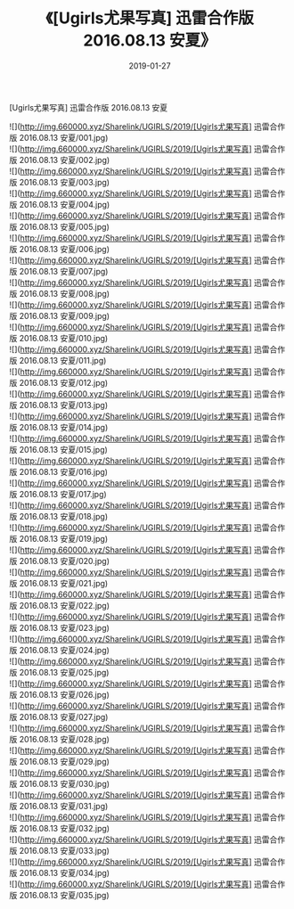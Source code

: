 ﻿---
layout: post
title:  《[Ugirls尤果写真] 迅雷合作版 2016.08.13 安夏》
date:   2019-01-27
img: http://img.660000.xyz/Sharelink/UGIRLS/2019/[Ugirls尤果写真] 迅雷合作版 2016.08.13 安夏/000.jpg
categories: [美女, 清纯, 唯美]
---

[Ugirls尤果写真] 迅雷合作版 2016.08.13 安夏

 ![](http://img.660000.xyz/Sharelink/UGIRLS/2019/[Ugirls尤果写真] 迅雷合作版 2016.08.13 安夏/001.jpg) <br>![](http://img.660000.xyz/Sharelink/UGIRLS/2019/[Ugirls尤果写真] 迅雷合作版 2016.08.13 安夏/002.jpg) <br>![](http://img.660000.xyz/Sharelink/UGIRLS/2019/[Ugirls尤果写真] 迅雷合作版 2016.08.13 安夏/003.jpg) <br>![](http://img.660000.xyz/Sharelink/UGIRLS/2019/[Ugirls尤果写真] 迅雷合作版 2016.08.13 安夏/004.jpg) <br>![](http://img.660000.xyz/Sharelink/UGIRLS/2019/[Ugirls尤果写真] 迅雷合作版 2016.08.13 安夏/005.jpg) <br>![](http://img.660000.xyz/Sharelink/UGIRLS/2019/[Ugirls尤果写真] 迅雷合作版 2016.08.13 安夏/006.jpg) <br>![](http://img.660000.xyz/Sharelink/UGIRLS/2019/[Ugirls尤果写真] 迅雷合作版 2016.08.13 安夏/007.jpg) <br>![](http://img.660000.xyz/Sharelink/UGIRLS/2019/[Ugirls尤果写真] 迅雷合作版 2016.08.13 安夏/008.jpg) <br>![](http://img.660000.xyz/Sharelink/UGIRLS/2019/[Ugirls尤果写真] 迅雷合作版 2016.08.13 安夏/009.jpg) <br>![](http://img.660000.xyz/Sharelink/UGIRLS/2019/[Ugirls尤果写真] 迅雷合作版 2016.08.13 安夏/010.jpg) <br>![](http://img.660000.xyz/Sharelink/UGIRLS/2019/[Ugirls尤果写真] 迅雷合作版 2016.08.13 安夏/011.jpg) <br>![](http://img.660000.xyz/Sharelink/UGIRLS/2019/[Ugirls尤果写真] 迅雷合作版 2016.08.13 安夏/012.jpg) <br>![](http://img.660000.xyz/Sharelink/UGIRLS/2019/[Ugirls尤果写真] 迅雷合作版 2016.08.13 安夏/013.jpg) <br>![](http://img.660000.xyz/Sharelink/UGIRLS/2019/[Ugirls尤果写真] 迅雷合作版 2016.08.13 安夏/014.jpg) <br>![](http://img.660000.xyz/Sharelink/UGIRLS/2019/[Ugirls尤果写真] 迅雷合作版 2016.08.13 安夏/015.jpg) <br>![](http://img.660000.xyz/Sharelink/UGIRLS/2019/[Ugirls尤果写真] 迅雷合作版 2016.08.13 安夏/016.jpg) <br>![](http://img.660000.xyz/Sharelink/UGIRLS/2019/[Ugirls尤果写真] 迅雷合作版 2016.08.13 安夏/017.jpg) <br>![](http://img.660000.xyz/Sharelink/UGIRLS/2019/[Ugirls尤果写真] 迅雷合作版 2016.08.13 安夏/018.jpg) <br>![](http://img.660000.xyz/Sharelink/UGIRLS/2019/[Ugirls尤果写真] 迅雷合作版 2016.08.13 安夏/019.jpg) <br>![](http://img.660000.xyz/Sharelink/UGIRLS/2019/[Ugirls尤果写真] 迅雷合作版 2016.08.13 安夏/020.jpg) <br>![](http://img.660000.xyz/Sharelink/UGIRLS/2019/[Ugirls尤果写真] 迅雷合作版 2016.08.13 安夏/021.jpg) <br>![](http://img.660000.xyz/Sharelink/UGIRLS/2019/[Ugirls尤果写真] 迅雷合作版 2016.08.13 安夏/022.jpg) <br>![](http://img.660000.xyz/Sharelink/UGIRLS/2019/[Ugirls尤果写真] 迅雷合作版 2016.08.13 安夏/023.jpg) <br>![](http://img.660000.xyz/Sharelink/UGIRLS/2019/[Ugirls尤果写真] 迅雷合作版 2016.08.13 安夏/024.jpg) <br>![](http://img.660000.xyz/Sharelink/UGIRLS/2019/[Ugirls尤果写真] 迅雷合作版 2016.08.13 安夏/025.jpg) <br>![](http://img.660000.xyz/Sharelink/UGIRLS/2019/[Ugirls尤果写真] 迅雷合作版 2016.08.13 安夏/026.jpg) <br>![](http://img.660000.xyz/Sharelink/UGIRLS/2019/[Ugirls尤果写真] 迅雷合作版 2016.08.13 安夏/027.jpg) <br>![](http://img.660000.xyz/Sharelink/UGIRLS/2019/[Ugirls尤果写真] 迅雷合作版 2016.08.13 安夏/028.jpg) <br>![](http://img.660000.xyz/Sharelink/UGIRLS/2019/[Ugirls尤果写真] 迅雷合作版 2016.08.13 安夏/029.jpg) <br>![](http://img.660000.xyz/Sharelink/UGIRLS/2019/[Ugirls尤果写真] 迅雷合作版 2016.08.13 安夏/030.jpg) <br>![](http://img.660000.xyz/Sharelink/UGIRLS/2019/[Ugirls尤果写真] 迅雷合作版 2016.08.13 安夏/031.jpg) <br>![](http://img.660000.xyz/Sharelink/UGIRLS/2019/[Ugirls尤果写真] 迅雷合作版 2016.08.13 安夏/032.jpg) <br>![](http://img.660000.xyz/Sharelink/UGIRLS/2019/[Ugirls尤果写真] 迅雷合作版 2016.08.13 安夏/033.jpg) <br>![](http://img.660000.xyz/Sharelink/UGIRLS/2019/[Ugirls尤果写真] 迅雷合作版 2016.08.13 安夏/034.jpg) <br>![](http://img.660000.xyz/Sharelink/UGIRLS/2019/[Ugirls尤果写真] 迅雷合作版 2016.08.13 安夏/035.jpg) <br>